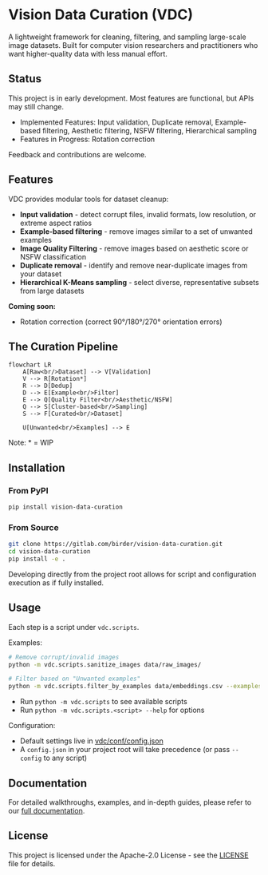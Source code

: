 # Vision Data Curation (VDC)

A lightweight framework for cleaning, filtering, and sampling large-scale image datasets.
Built for computer vision researchers and practitioners who want higher-quality data with less manual effort.

## Status

This project is in early development. Most features are functional, but APIs may still change.

- Implemented Features: Input validation, Duplicate removal, Example-based filtering, Aesthetic filtering, NSFW filtering, Hierarchical sampling
- Features in Progress: Rotation correction

Feedback and contributions are welcome.

## Features

VDC provides modular tools for dataset cleanup:

- **Input validation** - detect corrupt files, invalid formats, low resolution, or extreme aspect ratios
- **Example-based filtering** - remove images similar to a set of unwanted examples
- **Image Quality Filtering** - remove images based on aesthetic score or NSFW classification
- **Duplicate removal** - identify and remove near-duplicate images from your dataset
- **Hierarchical K-Means sampling** - select diverse, representative subsets from large datasets

**Coming soon:**

- Rotation correction (correct 90°/180°/270° orientation errors)

## The Curation Pipeline

```mermaid
flowchart LR
    A[Raw<br/>Dataset] --> V[Validation]
    V --> R[Rotation*]
    R --> D[Dedup]
    D --> E[Example<br/>Filter]
    E --> Q[Quality Filter<br/>Aesthetic/NSFW]
    Q --> S[Cluster-based<br/>Sampling]
    S --> F[Curated<br/>Dataset]

    U[Unwanted<br/>Examples] --> E
```

Note: * = WIP

## Installation

### From PyPI

```sh
pip install vision-data-curation
```

### From Source

```sh
git clone https://gitlab.com/birder/vision-data-curation.git
cd vision-data-curation
pip install -e .
```

Developing directly from the project root allows for script and configuration execution as if fully installed.

## Usage

Each step is a script under `vdc.scripts`.

Examples:

```sh
# Remove corrupt/invalid images
python -m vdc.scripts.sanitize_images data/raw_images/

# Filter based on "Unwanted examples"
python -m vdc.scripts.filter_by_examples data/embeddings.csv --examples bad_examples.csv
```

- Run `python -m vdc.scripts` to see available scripts
- Run `python -m vdc.scripts.<script> --help` for options

Configuration:

- Default settings live in [vdc/conf/config.json](vdc/conf/config.json)
- A `config.json` in your project root will take precedence (or pass `--config` to any script)

## Documentation

For detailed walkthroughs, examples, and in-depth guides, please refer to our [full documentation](docs/README.md).

## License

This project is licensed under the Apache-2.0 License - see the [LICENSE](LICENSE) file for details.
